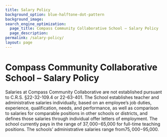 ```yaml
---
title: Salary Policy
background_option: blue-halftone-dot-pattern
background_image:
search_engine_optimization:
  page_title: Compass Community Collaborative School – Salary Policy
  page_description:
permalink: /salary-policy/
layout: page
---
```


# Compass Community Collaborative School – Salary Policy

Salaries at Compass Community Collaborative are not established pursuant to C.R.S. &sect;22-32-109.4 or 22-63-401. The School establishes teacher and administrative salaries individually, based on an employee’s job duties, experience, qualification, needs, and performance, as well as comparison to salaries for comparable positions in other schools or districts, and defines those salaries through individual offer letters of employment. The school currently pays in the range of $37,000-$65,000 for full-time teaching positions. The schools’ administrative salaries range from$75,000-$95,000.